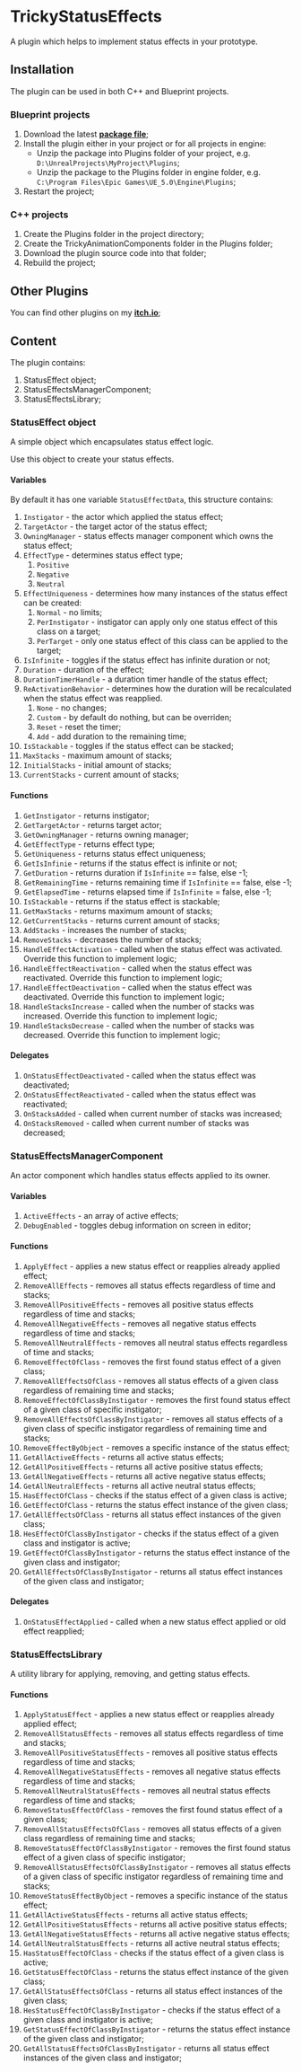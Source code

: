 ﻿# TrickyStatusEffects 

A plugin which helps to implement status effects in your prototype.

## Installation

The plugin can be used in both C++ and Blueprint projects.

### Blueprint projects

1. Download the latest [**package file**](https://github.com/TrickyFatCat/TrickyStatusEffects/releases);
2. Install the plugin either in your project or for all projects in engine:
   * Unzip the package into Plugins folder of your project, e.g. `D:\UnrealProjects\MyProject\Plugins`;
   * Unzip the package to the Plugins folder in engine folder, e.g. `C:\Program Files\Epic Games\UE_5.0\Engine\Plugins`;
3. Restart the project;

### C++ projects

1. Create the Plugins folder in the project directory;
2. Create the TrickyAnimationComponents folder in the Plugins folder;
3. Download the plugin source code into that folder;
4. Rebuild the project;

## Other Plugins

You can find other plugins on my [**itch.io**](https://tricky-fat-cat.itch.io/tricky-prototyping-collection);

## Content

The plugin contains:

1. StatusEffect object;
2. StatusEffectsManagerComponent;
3. StatusEffectsLibrary;

### StatusEffect object

A simple object which encapsulates status effect logic.

Use this object to create your status effects.

#### Variables

By default it has one variable `StatusEffectData`, this structure contains:

1. `Instigator` - the actor which applied the status effect;
2. `TargetActor` - the target actor of the status effect;
3. `OwningManager` - status effects manager component which owns the status effect;
4. `EffectType` - determines status effect type;
   1. `Positive`
   2. `Negative`
   3. `Neutral`
5. `EffectUniqueness` - determines how many instances of the status effect can be created:
   1. `Normal` - no limits;
   2. `PerInstigator` - instigator can apply only one status effect of this class on a target;
   3. `PerTarget` - only one status effect of this class can be applied to the target;
6. `IsInfinite` - toggles if the status effect has infinite duration or not;
7. `Duration` - duration of the effect;
8. `DurationTimerHandle` - a duration timer handle of the status effect;
9. `ReActivationBehavior` - determines how the duration will be recalculated when the status effect was reapplied.
   1. `None` - no changes;
   2. `Custom` - by default do nothing, but can be overriden;
   3. `Reset` - reset the timer;
   4. `Add` - add duration to the remaining time;
10. `IsStackable` - toggles if the status effect can be stacked;
11. `MaxStacks` - maximum amount of stacks;
12. `InitialStacks` - initial amount of stacks;
13. `CurrentStacks` - current amount of stacks;

#### Functions

1. `GetInstigator` - returns instigator;
2. `GetTargetActor` - returns target actor;
3. `GetOwningManager` - returns owning manager;
4. `GetEffectType` - returns effect type;
5. `GetUniqueness` - returns status effect uniqueness;
6. `GetIsInfinie` - returns if the status effect is infinite or not;
7. `GetDuration` - returns duration if `IsInfinite` == false, else -1;
8. `GetRemainingTime` - returns remaining time if `IsInfinite` == false, else -1;
9. `GetElapsedTime` - returns elapsed time if `IsInfinite` = false, else -1;
10. `IsStackable` - returns if the status effect is stackable;
11. `GetMaxStacks` - returns maximum amount of stacks;
12. `GetCurrentStacks` - returns current amount of stacks;
13. `AddStacks` - increases the number of stacks;
14. `RemoveStacks` - decreases the number of stacks;
15. `HandleEffectActivation` - called when the status effect was activated. Override this function to implement logic;
16. `HandleEffectReactivation`  - called when the status effect was reactivated. Override this function to implement logic;
17. `HandleEffectDeactivation` - called when the status effect was deactivated. Override this function to implement logic;
18. `HandleStacksIncrease` - called when the number of stacks was increased. Override this function to implement logic;
19. `HandleStacksDecrease` - called when the number of stacks was decreased. Override this function to implement logic;

#### Delegates

1. `OnStatusEffectDeactivated` - called when the status effect was deactivated;
2. `OnStatusEffectReactivated` - called when the status effect was reactivated;
3. `OnStacksAdded` - called when current number of stacks was increased;
4. `OnStacksRemoved` - called when current number of stacks was decreased;

### StatusEffectsManagerComponent

An actor component which handles status effects applied to its owner.

#### Variables

1. `ActiveEffects` - an array of active effects;
2. `DebugEnabled` - toggles debug information on screen in editor;

#### Functions

1. `ApplyEffect` - applies a new status effect or reapplies already applied effect;
2. `RemoveAllEffects` - removes all status effects regardless of time and stacks;
3. `RemoveAllPositiveEffects` - removes all positive status effects regardless of time and stacks;
4. `RemoveAllNegativeEffects` - removes all negative status effects regardless of time and stacks;
5. `RemoveAllNeutralEffects` - removes all neutral status effects regardless of time and stacks;
6. `RemoveEffectOfClass` - removes the first found status effect of a given class;
7. `RemoveAllEffectsOfClass` - removes all status effects of a given class regardless of remaining time and stacks;
8. `RemoveEffectOfClassByInstigator` - removes the first found status effect of a given class of specific instigator;
9. `RemoveAllEffectsOfClassByInstigator` - removes all status effects of a given class of specific instigator regardless of remaining time and stacks;
10. `RemoveEffectByObject` - removes a specific instance of the status effect;
11. `GetAllActiveEffects` - returns all active status effects;
12. `GetAllPositiveEffects` - returns all active positive status effects;
13. `GetAllNegativeEffects` - returns all active negative status effects;
14. `GetAllNeutralEffects` - returns all active neutral status effects;
15. `HasEffectOfClass` - checks if the status effect of a given class is active;
16. `GetEffectOfClass` - returns the status effect instance of the given class;
17. `GetAllEffectsOfClass` - returns all status effect instances of the given class;
18. `HesEffectOfClassByInstigator` - checks if the status effect of a given class and instigator is active;
19. `GetEffectOfClassByInstigator` - returns the status effect instance of the given class and instigator;
20. `GetAllEffectsOfClassByInstigator` - returns all status effect instances of the given class and instigator;

#### Delegates

1. `OnStatusEffectApplied` - called when a new status effect applied or old effect reapplied;

### StatusEffectsLibrary

A utility library for applying, removing, and getting status effects.

#### Functions

1. `ApplyStatusEffect` - applies a new status effect or reapplies already applied effect;
2. `RemoveAllStatusEffects` - removes all status effects regardless of time and stacks;
3. `RemoveAllPositiveStatusEffects` - removes all positive status effects regardless of time and stacks;
4. `RemoveAllNegativeStatusEffects` - removes all negative status effects regardless of time and stacks;
5. `RemoveAllNeutralStatusEffects` - removes all neutral status effects regardless of time and stacks;
6. `RemoveStatusEffectOfClass` - removes the first found status effect of a given class;
7. `RemoveAllStatusEffectsOfClass` - removes all status effects of a given class regardless of remaining time and stacks;
8. `RemoveStatusEffectOfClassByInstigator` - removes the first found status effect of a given class of specific instigator;
9. `RemoveAllStatusEffectsOfClassByInstigator` - removes all status effects of a given class of specific instigator regardless of remaining time and stacks;
10. `RemoveStatusEffectByObject` - removes a specific instance of the status effect;
11. `GetAllActiveStatusEffects` - returns all active status effects;
12. `GetAllPositiveStatusEffects` - returns all active positive status effects;
13. `GetAllNegativeStatusEffects` - returns all active negative status effects;
14. `GetAllNeutralStatusEffects` - returns all active neutral status effects;
15. `HasStatusEffectOfClass` - checks if the status effect of a given class is active;
16. `GetStatusEffectOfClass` - returns the status effect instance of the given class;
17. `GetAllStatusEffectsOfClass` - returns all status effect instances of the given class;
18. `HesStatusEffectOfClassByInstigator` - checks if the status effect of a given class and instigator is active;
19. `GetStatusEffectOfClassByInstigator` - returns the status effect instance of the given class and instigator;
20. `GetAllStatusEffectsOfClassByInstigator` - returns all status effect instances of the given class and instigator;
